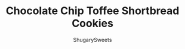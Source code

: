 ---
layout: ../../layouts/MarkdownPostLayout.astro
title: Chocolate Chip Toffee Shortbread Cookies
author: ShugarySweets
pubDate: 2018-10-17
description: "Delicious, buttery Chocolate Chip Toffee Shortbread Cookies recipe. Perfect to bake and share, or freeze for later! Packed with chocolate chips and toffee bits, these melt in your mouth cookies are fantastic."
image_url: https://www.shugarysweets.com/wp-content/uploads/2018/05/chocolate-chip-toffee-shortbread-facebook.jpg
tags: ["Cookies","American"]
calories: 136
protein: 1
carbohydrates: 14
fats: 9
fiber: 0
ingredients: ["1 cup unsalted butter, softened","3/4 cup powdered sugar","1 teaspoon vanilla extract","1/2 teaspoon almond extract","2 cups all-purpose flour","1/2 cup toffee chips","1/2 cup mini chocolate chips"]
serves: 30
time: "35 minutes"
prepTime: "10 minutes"
instructions: ["Preheat oven to 350 degrees F. Line a 15x10 inch baking sheet with parchment paper or silpat. Set aside.","In a large mixing bowl, beat butter with powdered sugar, vanilla, and almond extracts until creamy. Add in flour and mix until combined. Fold in toffee and chocolate chips.","Mixture may be very crumbly. Use your hands to combine into a ball, the warmth of your hands will bring it together.","Drop dough onto center of baking sheet, using the heels of your hands, press the dough into a large rectangle. You want the dough to be the same thickness throughout, so keep pressing until you have a rectangle about 12x10 inches and about 1/4 inch thick.","Bake for 20-25 minutes, until edges begin to lightly brown. Remove from oven and immediately cut into strips (using a pizza cutter or sharp knife, going slowly). You can cut into triangles if you prefer. Cool completely."]
nutrition: ["136 calories","14 grams carbohydrates","20 milligrams cholesterol","9 grams fat","0 grams fiber","1 grams protein","5 grams saturated fat","11 milligrams sodium","7 grams sugar","0 grams trans fat","3 grams unsaturated fat"]
---